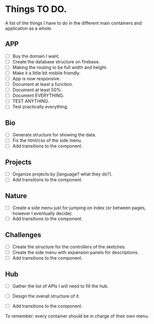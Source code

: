 
# Things TO DO.

A list of the things I have to do in the different main containers and application as a whole.

## APP

- [ ] Buy the domain I want.
- [ ] Create the database structure on firebase.
- [ ] Making the routing to be full width and height.
- [ ] Make it a little bit mobile friendly.
- [ ] App is now responsive.
- [ ] Document at least a function.
- [ ] Document at least 50%.
- [ ] Document EVERYTHING.
- [ ] TEST ANYTHING.
- [ ] Test practically everything.

## Bio

 - [ ] Generate structure for showing the data.
 - [ ] Fix the html/css of the side menu.
 - [ ] Add transitions to the component.

## Projects

 - [ ] Organize projects by [language? what they do?].
 - [ ] Add transitions to the component.

## Nature

 - [ ] Create a side menu just for jumping on index (or between pages, however I eventually decide).
 - [ ] Add transitions to the component.

## Challenges

 - [ ] Create the structure for the controllers of the sketches.
 - [ ] Create the side menu with expansion panels for descriptions.
 - [ ] Add transitions to the component.

## Hub

 - [ ] Gather the list of APIs I will need to fill the hub.
 - [ ] Design the overall structure of it.
 - [ ] Add transitions to the component.


To remember: every container should be in charge of their own menu.